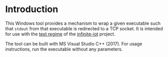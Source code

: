 # Introduction
This Windows tool provides a mechanism to wrap a given executable such that `stdout` from that executable is redirected to a TCP socket.  It is intended for use with the [test regime](https://github.com/u-blox/infinite-iot/tree/master/TESTS) of the [infinite-iot](https://github.com/u-blox/infinite-iot) project.

The tool can be built with MS Visual Studio C++ (2017).  For usage instructions, run the executable without any parameters.